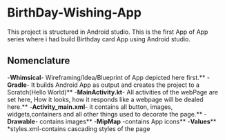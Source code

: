 # BirthDay-Wishing-App
This project is structured in Android studio. This is the first App of App series where i had build Birthday card App using Android studio.

## Nomenclature
 -<b>Whimsical</b>- Wireframing/Idea/Blueprint of App depicted here first.**
 -<b>Gradle</b>- It builds Android App as output and creates the project to a Scratch(Hello World)**
 -<b>MainActivity.kt</b>- All activities of the webPage are set here, How it looks, how it responds like a webpage will be dealed here.**
 -<b>Activity_main.xml</b>- it contains all button, images, widgets,containers and all other things used to decorate the page.**
 -<b>Drawable</b>- contains images**
 -<b>MipMap</b> -contains App icons**
 -<b>Values</b>**
   *styles.xml-contains cascading styles of the page
 

